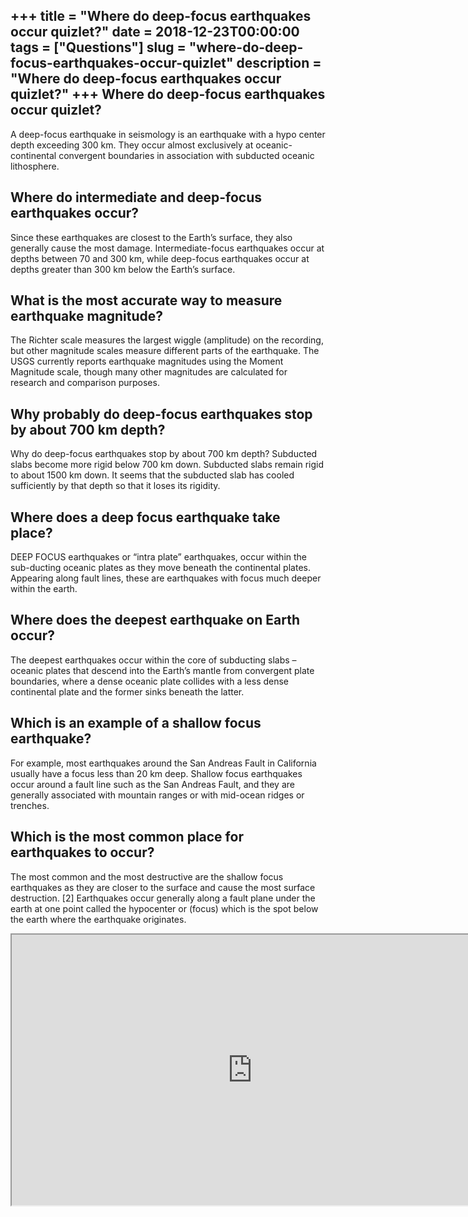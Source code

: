 +++
title = "Where do deep-focus earthquakes occur quizlet?"
date = 2018-12-23T00:00:00
tags = ["Questions"]
slug = "where-do-deep-focus-earthquakes-occur-quizlet"
description = "Where do deep-focus earthquakes occur quizlet?"
+++
Where do deep-focus earthquakes occur quizlet?
----------------------------------------------

A deep-focus earthquake in seismology is an earthquake with a hypo center depth exceeding 300 km. They occur almost exclusively at oceanic-continental convergent boundaries in association with subducted oceanic lithosphere.

Where do intermediate and deep-focus earthquakes occur?
-------------------------------------------------------

Since these earthquakes are closest to the Earth’s surface, they also generally cause the most damage. Intermediate-focus earthquakes occur at depths between 70 and 300 km, while deep-focus earthquakes occur at depths greater than 300 km below the Earth’s surface.

What is the most accurate way to measure earthquake magnitude?
--------------------------------------------------------------

The Richter scale measures the largest wiggle (amplitude) on the recording, but other magnitude scales measure different parts of the earthquake. The USGS currently reports earthquake magnitudes using the Moment Magnitude scale, though many other magnitudes are calculated for research and comparison purposes.

Why probably do deep-focus earthquakes stop by about 700 km depth?
------------------------------------------------------------------

Why do deep-focus earthquakes stop by about 700 km depth? Subducted slabs become more rigid below 700 km down. Subducted slabs remain rigid to about 1500 km down. It seems that the subducted slab has cooled sufficiently by that depth so that it loses its rigidity.

Where does a deep focus earthquake take place?
----------------------------------------------

DEEP FOCUS earthquakes or “intra plate” earthquakes, occur within the sub-ducting oceanic plates as they move beneath the continental plates. Appearing along fault lines, these are earthquakes with focus much deeper within the earth.

Where does the deepest earthquake on Earth occur?
-------------------------------------------------

The deepest earthquakes occur within the core of subducting slabs – oceanic plates that descend into the Earth’s mantle from convergent plate boundaries, where a dense oceanic plate collides with a less dense continental plate and the former sinks beneath the latter.

Which is an example of a shallow focus earthquake?
--------------------------------------------------

For example, most earthquakes around the San Andreas Fault in California usually have a focus less than 20 km deep. Shallow focus earthquakes occur around a fault line such as the San Andreas Fault, and they are generally associated with mountain ranges or with mid-ocean ridges or trenches.

Which is the most common place for earthquakes to occur?
--------------------------------------------------------

The most common and the most destructive are the shallow focus earthquakes as they are closer to the surface and cause the most surface destruction. \[2\] Earthquakes occur generally along a fault plane under the earth at one point called the hypocenter or (focus) which is the spot below the earth where the earthquake originates.

<iframe allow="accelerometer; autoplay; clipboard-write; encrypted-media; gyroscope; picture-in-picture" allowfullscreen="" class="__youtube_prefs__  epyt-is-override  no-lazyload" data-no-lazy="1" data-origheight="433" data-origwidth="770" data-skipgform_ajax_framebjll="" height="433" id="_ytid_39402" loading="lazy" src="https://www.youtube.com/embed/D_QyT6jzTws?enablejsapi=1&autoplay=0&cc_load_policy=0&cc_lang_pref=&iv_load_policy=1&loop=0&modestbranding=0&rel=1&fs=1&playsinline=0&autohide=2&theme=dark&color=red&controls=1&" title="YouTube player" width="770"></iframe>